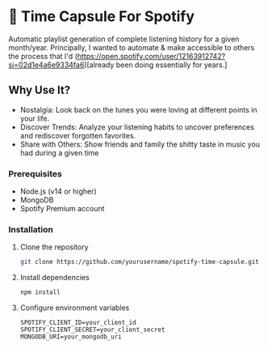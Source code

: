 # 🎵 Time Capsule For Spotify

Automatic playlist generation of complete listening history for a given month/year. Principally, I wanted to automate & make accessible to others the process that I'd (https://open.spotify.com/user/12163912742?si=02d1e4a6e9334fa6)[already been doing essentially for years.]

## Why Use It?

- Nostalgia: Look back on the tunes you were loving at different points in your life.
- Discover Trends: Analyze your listening habits to uncover preferences and rediscover forgotten favorites.
- Share with Others: Show friends and family the shitty taste in music you had during a given time

### Prerequisites

- Node.js (v14 or higher)
- MongoDB
- Spotify Premium account

### Installation

1. Clone the repository
   ```bash
   git clone https://github.com/yourusername/spotify-time-capsule.git
   ```
2. Install dependencies
   ```bash
   npm install
   ```
3. Configure environment variables
   ```env
   SPOTIFY_CLIENT_ID=your_client_id
   SPOTIFY_CLIENT_SECRET=your_client_secret
   MONGODB_URI=your_mongodb_uri
   ```
